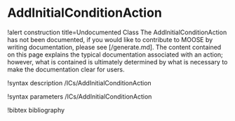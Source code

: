 <!-- MOOSE Documentation Stub: Remove this when content is added. -->

# AddInitialConditionAction

!alert construction title=Undocumented Class
The AddInitialConditionAction has not been documented, if you would like to contribute to MOOSE by writing
documentation, please see [/generate.md]. The content contained on this page explains the typical
documentation associated with an action; however, what is contained is ultimately determined by what
is necessary to make the documentation clear for users.

!syntax description /ICs/AddInitialConditionAction

!syntax parameters /ICs/AddInitialConditionAction

!bibtex bibliography
